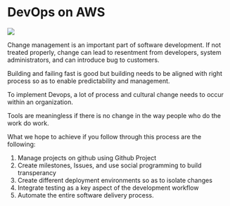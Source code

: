 # DevOps on AWS 

![](https://codebuild.us-east-1.amazonaws.com/badges?uuid=eyJlbmNyeXB0ZWREYXRhIjoieUE2RVAyZll0eEFVM1F6RjNZR0hIVjl2TjVBQ0FCTlVZaXBWTDhFcUZXTlZha1hpSVZmc2pnaWQ4MkFKMmFSbU5Td1gyTlpZR1ZsckdZLzZJTm5VZjdvPSIsIml2UGFyYW1ldGVyU3BlYyI6IktEUTBpaUlFNFZYNlBLR0ciLCJtYXRlcmlhbFNldFNlcmlhbCI6MX0%3D&branch=main)


Change management is an important part of software development.
If not treated properly, change can lead to resentment from developers, system administrators, and can introduce bug to customers.

Building and failing fast is good but building needs to be aligned with right process so as to enable predictability and management.

To implement Devops, a lot of process and cultural change needs to occur within 
an organization. 

Tools are meaningless if there is no change in the way people who do the work do 
work.

What we hope to achieve if you follow through this process are the following:
1. Manage projects on github using Github Project 
2. Create milestones, Issues, and use social programming to build transperancy
3. Create different deployment environments so as to isolate changes 
4. Integrate testing as a key aspect of the development workflow
5. Automate the entire software delivery process.
